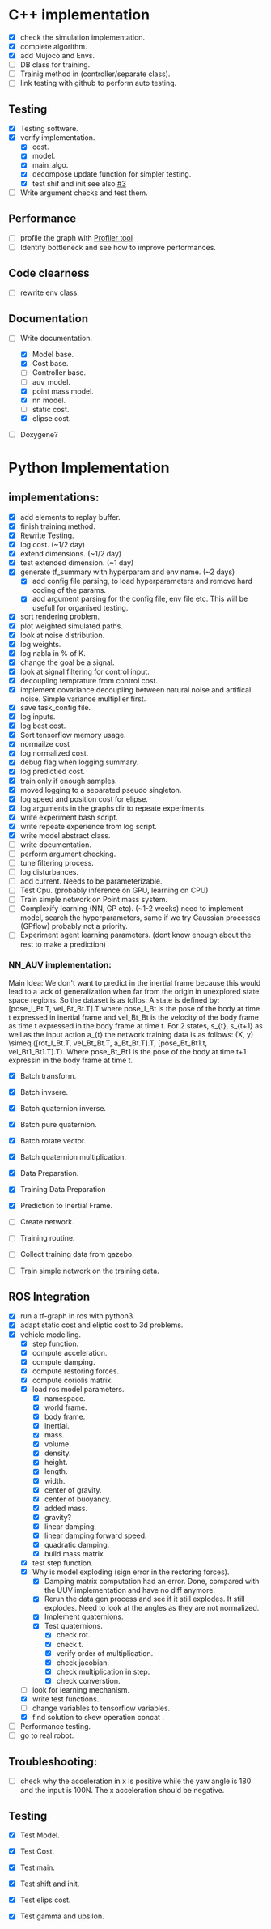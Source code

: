 # C++ implementation

- [X] check the simulation implementation.
- [X] complete algorithm.
- [X] add Mujoco and Envs.
- [ ] DB class for training.
- [ ] Trainig method in (controller/separate class).
- [ ] link testing with github to perform auto testing.

## Testing

 - [X] Testing software.
 - [X] verify implementation.
    - [X] cost.
    - [X] model.
    - [X] main_algo.
    - [X] decompose update function for simpler testing.
    - [X] test shif and init see also [#3](/../../issues/1)
 - [ ] Write argument checks and test them.

## Performance

  - [ ] profile the graph with [Profiler tool](https://www.tensorflow.org/guide/profiler)
  - [ ] Identify bottleneck and see how to improve performances.

## Code clearness

  - [ ] rewrite env class.

## Documentation

  - [ ] Write documentation.
    - [X] Model base.
    - [X] Cost base.
    - [ ] Controller base.
    - [ ] auv_model.
    - [X] point mass model.
    - [X] nn model.
    - [ ] static cost.
    - [X] elipse cost.
 - [ ] Doxygene?


# Python Implementation

## implementations:

  - [X] add elements to replay buffer.
  - [X] finish training method.
  - [X] Rewrite Testing.
  - [X] log cost. (~1/2 day)
  - [X] extend dimensions. (~1/2 day)
  - [X] test extended dimension. (~1 day)
  - [X] generate tf_summary with hyperparam and env name. (~2 days)
    - [X] add config file parsing, to load hyperparameters and remove hard coding of the params.
    - [X] add argument parsing for the config file, env file etc.
    This will be usefull for organised testing.
  - [X] sort rendering problem.
  - [X] plot weighted simulated paths.
  - [X] look at noise distribution.
  - [X] log weights.
  - [X] log nabla in % of K.
  - [X] change the goal be a signal.
  - [X] look at signal filtering for control input.
  - [X] decoupling temprature from control cost.
  - [X] implement covariance decoupling between natural noise and artifical noise. Simple variance multiplier first.
  - [X] save task_config file.
  - [X] log inputs.
  - [X] log best cost.
  - [X] Sort tensorflow memory usage.
  - [X] normailze cost
  - [X] log normalized cost.
  - [X] debug flag when logging summary.
  - [X] log predictied cost.
  - [X] train only if enough samples.
  - [X] moved logging to a separated pseudo singleton.
  - [X] log speed and position cost for elipse.
  - [X] log arguments in the graphs dir to repeate experiments.
  - [X] write experiment bash script.
  - [X] write repeate experience from log script.
  - [X] write model abstract class.
  - [ ] write documentation.
  - [ ] perform argument checking.
  - [ ] tune filtering process.
  - [ ] log disturbances.
  - [ ] add current. Needs to be parameterizable.
  - [ ] Test Cpu. (probably inference on GPU, learning on CPU)
  - [ ] Train simple network on Point mass system.
  - [ ] Complexify learning (NN, GP etc). (~1-2 weeks) need to implement model, search the hyperparameters, same if we try Gaussian processes (GPflow) probably not a priority.
  - [ ] Experiment agent learning parameters. (dont know enough about the rest to make a prediction)

### NN_AUV implementation:
  Main Idea: We don't want to predict in the inertial frame because this would lead to a lack of generalization when far from the origin in unexplored state space regions. So the dataset is as follos: A state is defined by: [pose_I_Bt.T, vel_Bt_Bt.T].T where pose_I_Bt is the pose of the body at time t expressed in inertial frame and vel_Bt_Bt is the velocity of the body frame as time t expressed in the body frame at time t. For 2 states, s_{t}, s_{t+1} as well as the input action a_{t} the network training data is as follows: (X, y) \simeq ([rot_I_Bt.T, vel_Bt_Bt.T, a_Bt_Bt.T].T, [pose_Bt_Bt1.t, vel_Bt1_Bt1.T].T). Where pose_Bt_Bt1 is the pose of the body at time t+1 expressin in the body frame at time t.
  - [X] Batch transform.
  - [X] Batch invsere.
  - [X] Batch quaternion inverse.
  - [X] Batch pure quaternion.
  - [X] Batch rotate vector.
  - [X] Batch quaternion multiplication.
  - [X] Data Preparation.
  - [X] Training Data Preparation
  - [X] Prediction to Inertial Frame.
  - [ ] Create network.
  - [ ] Training routine.
  - [ ] Collect training data from gazebo.
  - [ ] Train simple network on the training data.
  

## ROS Integration

  - [x] run a tf-graph in ros with python3.
  - [X] adapt static cost and eliptic cost to 3d problems.
  - [X] vehicle modelling.
    - [X] step function.
    - [X] compute acceleration.
    - [X] compute damping.
    - [X] compute restoring forces.
    - [X] compute coriolis matrix.
    - [X] load ros model parameters.
      - [X] namespace.
      - [X] world frame.
      - [X] body frame.
      - [X] inertial.
      - [X] mass.
      - [X] volume.
      - [X] density.
      - [X] height.
      - [X] length.
      - [X] width.
      - [X] center of gravity.
      - [X] center of buoyancy.
      - [X] added mass.
      - [X] gravity?
      - [X] linear damping.
      - [X] linear damping forward speed.
      - [X] quadratic damping.
      - [X] build mass matrix
    - [X] test step function.
    - [X] Why is model exploding (sign error in the restoring forces).
      - [X] Damping matrix computation had an error. Done, compared with the UUV implementation and have no diff anymore.
      - [X] Rerun the data gen process and see if it still explodes. It still explodes. Need to look at the angles as they are not normalized.
      - [X] Implement quaternions. 
      - [X] Test quaternions.
        - [X] check rot.
        - [X] check t.
        - [X] verify order of multiplication.
        - [X] check jacobian.
        - [X] check multiplication in step.
        - [X] check converstion.
    - [ ] look for learning mechanism.
    - [X] write test functions.
    - [ ] change variables to tensorflow variables.
    - [X] find solution to skew operation concat .

  - [ ] Performance testing.
  - [ ] go to real robot.

## Troubleshooting:

  - [ ] check why the acceleration in x is positive while the yaw angle is 180 and the input is 100N. The x acceleration should be negative.

## Testing

  - [X] Test Model.
  - [X] Test Cost.
  - [X] Test main.
  - [X] Test shift and init.
  - [X] Test elips cost.
  - [X] Test gamma and upsilon.

